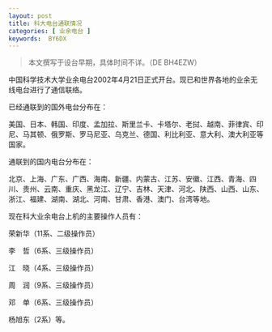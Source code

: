 ```yaml
---
layout: post
title: 科大电台通联情况
categories: [ 业余电台 ]
keywords:  BY6DX
---
```


> 本文撰写于设台早期，具体时间不详。（DE BH4EZW）

中国科学技术大学业余电台2002年4月21日正式开台。现已和世界各地的业余无线电台进行了通信联络。

已经通联到的国外电台分布在：

美国、日本、韩国、印度、孟加拉、斯里兰卡、卡塔尔、老挝、越南、菲律宾、印尼、马其顿、俄罗斯、罗马尼亚、乌克兰、德国、利比利亚、意大利、澳大利亚等国家。

通联到的国内电台分布在：

北京、上海、广东、广西、海南、新疆、内蒙古、江苏、安徽、江西、青海、四川、贵州、云南、重庆、黑龙江、辽宁、吉林、天津、河北、陕西、山西、山东、浙江、福建、湖南、湖北、河南、甘肃、香港、澳门、台湾等地。

现在科大业余电台上机的主要操作人员有：

荣新华（11系、二级操作员）

李　哲（6系、三级操作员）

江　晓（4系、三级操作员）

周　润（9系、三级操作员）

邓　单（6系、三级操作员）

杨旭东（2系）等。